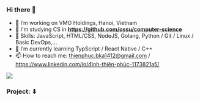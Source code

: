 ### Hi there 👋
- 🔭 I’m working on VMO Holdings, Hanoi, Vietnam
- 📘 I'm studying CS in **https://github.com/ossu/computer-science**
- 🔧 Skills: JavaScript, HTML/CSS, NodeJS, Golang, Python / Git / Linux / Basic DevOps,...
- 🌱 I’m currently learning TypScript / React Native / C++
- 📫 How to reach me: thienphuc.bka1412@gmail.com / https://www.linkedin.com/in/đinh-thiên-phúc-1173821a5/

<img src="https://github-readme-stats.vercel.app/api?username=DinhThienPhuc&theme=tokyonight&show_icons=true&count_private=true">

### Project: ⬇ 
